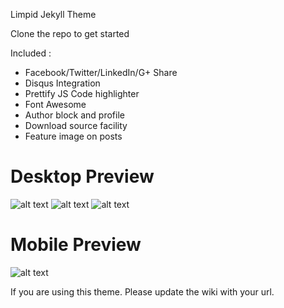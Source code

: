 Limpid Jekyll Theme

Clone the repo to get started

Included :

 * Facebook/Twitter/LinkedIn/G+ Share
 * Disqus Integration
 * Prettify JS Code highlighter
 * Font Awesome
 * Author block and profile
 * Download source facility
 * Feature image on posts

# Desktop Preview

![alt text](https://raw.githubusercontent.com/pranavrajs/limpid/master/images/ss-1.png "Desktop Preview 1")
![alt text](https://raw.githubusercontent.com/pranavrajs/limpid/master/images/ss-2.png "Desktop Preview 2")
![alt text](https://raw.githubusercontent.com/pranavrajs/limpid/master/images/ss-3.png "Desktop Preview 3")


# Mobile Preview

![alt text](https://raw.githubusercontent.com/pranavrajs/limpid/master/images/ss-mobile.png "Mobile Preview 1")

If you are using this theme. Please update the wiki with your url.
